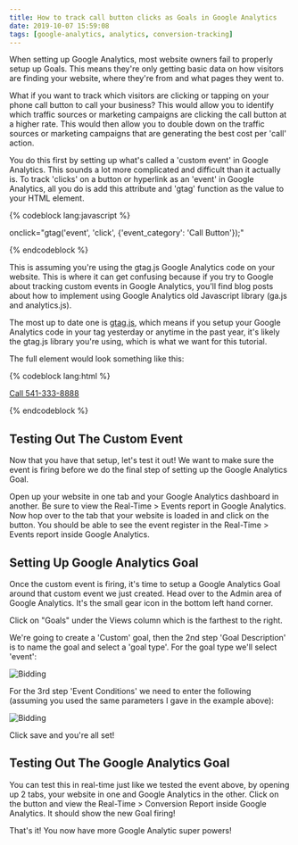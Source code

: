 ```yaml
---
title: How to track call button clicks as Goals in Google Analytics
date: 2019-10-07 15:59:08
tags: [google-analytics, analytics, conversion-tracking]
---
```


When setting up Google Analytics, most website owners fail to properly setup up Goals. This means they're only getting basic data on how visitors are finding your website, where they're from and what pages they went to. 

What if you want to track which visitors are clicking or tapping on your phone call button to call your business? This would allow you to identify which traffic sources or marketing campaigns are clicking the call button at a higher rate. This would then allow you to double down on the traffic sources or marketing campaigns that are generating the best cost per 'call' action.

You do this first by setting up what's called a 'custom event' in Google Analytics. This sounds a lot more complicated and difficult than it actually is. To track 'clicks' on a button or hyperlink as an 'event' in Google Analytics, all you do is add this attribute and 'gtag' function as the value to your <a> HTML element.

{% codeblock lang:javascript %}

onclick="gtag('event', 'click', {'event_category': 'Call Button'});"

{% endcodeblock %}

This is assuming you're using the gtag.js Google Analytics code on your website. This is where it can get confusing because if you try to Google about tracking custom events in Google Analytics, you'll find blog posts about how to implement using Google Analytics old Javascript library (ga.js and analytics.js). 

The most up to date one is [gtag.js](https://developers.google.com/analytics/devguides/collection/gtagjs/events), which means if you setup your Google Analytics code in your <head> tag yesterday or anytime in the past year, it's likely the gtag.js library you're using, which is what we want for this tutorial.

The full <a> element would look something like this:

{% codeblock lang:html %}

<a href="tel:+15413338888" onclick="gtag('event', 'click', {'event_category': 'Call Button'});">Call 541-333-8888</a>

{% endcodeblock %}

## Testing Out The Custom Event

Now that you have that setup, let's test it out! We want to make sure the event is firing before we do the final step of setting up the Google Analytics Goal. 

Open up your website in one tab and your Google Analytics dashboard in another. Be sure to view the Real-Time > Events report in Google Analytics. 
Now hop over to the tab that your website is loaded in and click on the button. You should be able to see the event register in the Real-Time > Events report inside Google Analytics.

## Setting Up Google Analytics Goal

Once the custom event is firing, it's time to setup a Google Analytics Goal around that custom event we just created. Head over to the Admin area of Google Analytics. It's the small gear icon in the bottom left hand corner.

Click on "Goals" under the Views column which is the farthest to the right. 

We're going to create a 'Custom' goal, then the 2nd step 'Goal Description' is to name the goal and select a 'goal type'. For the goal type we'll select 'event':

![Bidding](/content/gagoal-1.jpg)

For the 3rd step 'Event Conditions' we need to enter the following (assuming you used the same parameters I gave in the example above):

![Bidding](/content/gagoal-2.jpg)

Click save and you're all set! 

## Testing Out The Google Analytics Goal

You can test this in real-time just like we tested the event above, by opening up 2 tabs, your website in one and Google Analytics in the other. Click on the button and view the Real-Time > Conversion Report inside Google Analytics. It should show the new Goal firing! 

That's it! You now have more Google Analytic super powers!


